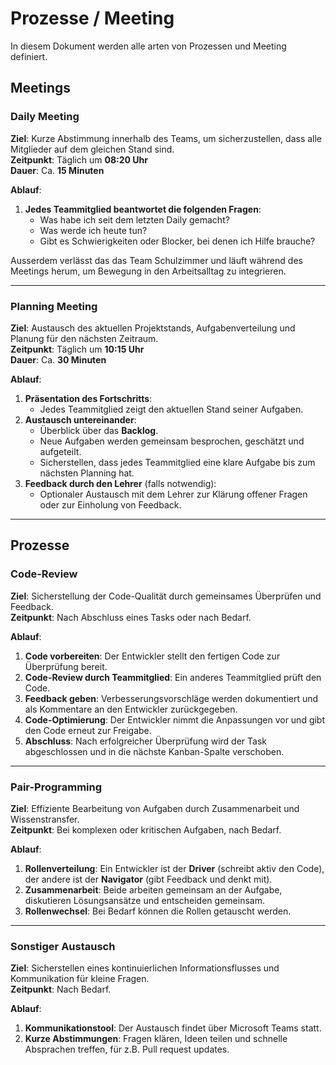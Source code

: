 # Prozesse / Meeting
In diesem Dokument werden alle arten von Prozessen und Meeting definiert.

## Meetings  

### **Daily Meeting**  
**Ziel**: Kurze Abstimmung innerhalb des Teams, um sicherzustellen, dass alle Mitglieder auf dem gleichen Stand sind.  
**Zeitpunkt**: Täglich um **08:20 Uhr**  
**Dauer**: Ca. **15 Minuten**  

**Ablauf**:  
1. **Jedes Teammitglied beantwortet die folgenden Fragen**:  
    - Was habe ich seit dem letzten Daily gemacht?  
    - Was werde ich heute tun?  
    - Gibt es Schwierigkeiten oder Blocker, bei denen ich Hilfe brauche?
  
Ausserdem verlässt das das Team  Schulzimmer und läuft während des Meetings herum, um Bewegung in den Arbeitsalltag zu integrieren.  

---

### **Planning Meeting**  
**Ziel**: Austausch des aktuellen Projektstands, Aufgabenverteilung und Planung für den nächsten Zeitraum.  
**Zeitpunkt**: Täglich um **10:15 Uhr**  
**Dauer**: Ca. **30 Minuten**  

**Ablauf**:  
1. **Präsentation des Fortschritts**:  
   - Jedes Teammitglied zeigt den aktuellen Stand seiner Aufgaben.  
2. **Austausch untereinander**:  
   - Überblick über das **Backlog**.  
   - Neue Aufgaben werden gemeinsam besprochen, geschätzt und aufgeteilt.  
   - Sicherstellen, dass jedes Teammitglied eine klare Aufgabe bis zum nächsten Planning hat.  
3. **Feedback durch den Lehrer** (falls notwendig):  
   - Optionaler Austausch mit dem Lehrer zur Klärung offener Fragen oder zur Einholung von Feedback.  

---

## Prozesse

### **Code-Review**  
**Ziel**: Sicherstellung der Code-Qualität durch gemeinsames Überprüfen und Feedback.  
**Zeitpunkt**: Nach Abschluss eines Tasks oder nach Bedarf.  

**Ablauf**:  
1. **Code vorbereiten**: Der Entwickler stellt den fertigen Code zur Überprüfung bereit.  
2. **Code-Review durch Teammitglied**: Ein anderes Teammitglied prüft den Code.  
3. **Feedback geben**: Verbesserungsvorschläge werden dokumentiert und als Kommentare an den Entwickler zurückgegeben.  
4. **Code-Optimierung**: Der Entwickler nimmt die Anpassungen vor und gibt den Code erneut zur Freigabe.  
5. **Abschluss**: Nach erfolgreicher Überprüfung wird der Task abgeschlossen und in die nächste Kanban-Spalte verschoben.  

---

### **Pair-Programming**  
**Ziel**: Effiziente Bearbeitung von Aufgaben durch Zusammenarbeit und Wissenstransfer.  
**Zeitpunkt**: Bei komplexen oder kritischen Aufgaben, nach Bedarf.

**Ablauf**:  
1. **Rollenverteilung**: Ein Entwickler ist der **Driver** (schreibt aktiv den Code), der andere ist der **Navigator** (gibt Feedback und denkt mit).  
2. **Zusammenarbeit**: Beide arbeiten gemeinsam an der Aufgabe, diskutieren Lösungsansätze und entscheiden gemeinsam.  
3. **Rollenwechsel**: Bei Bedarf können die Rollen getauscht werden.

---

### **Sonstiger Austausch**  
**Ziel**: Sicherstellen eines kontinuierlichen Informationsflusses und Kommunikation für kleine Fragen.  
**Zeitpunkt**: Nach Bedarf.  

**Ablauf**:  
1. **Kommunikationstool**: Der Austausch findet über Microsoft Teams statt.  
2. **Kurze Abstimmungen**: Fragen klären, Ideen teilen und schnelle Absprachen treffen, für z.B. Pull request updates.  

